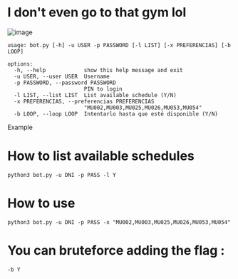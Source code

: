 # I don't even go to that gym lol

![image](https://user-images.githubusercontent.com/76447395/234918992-7a8d5d25-cdfe-4cab-900c-07abdeddcb7a.png)

```
usage: bot.py [-h] -u USER -p PASSWORD [-l LIST] [-x PREFERENCIAS] [-b LOOP]

options:
  -h, --help            show this help message and exit
  -u USER, --user USER  Username
  -p PASSWORD, --password PASSWORD
                        PIN to login
  -l LIST, --list LIST  List available schedule (Y/N)
  -x PREFERENCIAS, --preferencias PREFERENCIAS
                        "MU002,MU003,MU025,MU026,MU053,MU054"
  -b LOOP, --loop LOOP  Intentarlo hasta que esté disponible (Y/N)
```

Example 

# How to list available schedules
```
python3 bot.py -u DNI -p PASS -l Y
```

# How to use
```
python3 bot.py -u DNI -p PASS -x "MU002,MU003,MU025,MU026,MU053,MU054"
```

# You can bruteforce adding the flag :

```
-b Y
```
